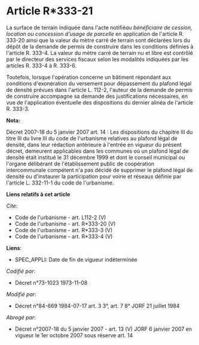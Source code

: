 # Article R*333-21

La surface de terrain indiquée dans l'acte notifié*au bénéficiaire de cession, location ou concession d'usage de parcelle* en
application de l'article R. 333-20 ainsi que la valeur du mètre carré de terrain sont déclarées lors du dépôt de la demande
de permis de construire dans les conditions définies à l'article R. 333-4. La valeur du mètre carré de terrain nu et libre
est contrôlé par le directeur des services fiscaux selon les modalités indiquées par les articles R. 333-4 à R. 333-6. 

Toutefois, lorsque l'opération concerne un bâtiment répondant aux conditions d'exonération du versement pour dépassement du
plafond légal de densité prévues dans l'article L. 112-2, l'auteur de la demande de permis de construire accompagne sa
demande des justifications nécessaires, en vue de l'application éventuelle des dispositions du dernier alinéa de l'article R.
333-3.

**Nota:**

Décret 2007-18 du 5 janvier 2007 art. 14 : Les dispositions du chapitre III du titre III du livre III du code de l'urbanisme
relatives au plafond légal de densité, dans leur rédaction antérieure à l'entrée en vigueur du présent décret, demeurent
applicables dans les communes où un plafond légal de densité était institué le 31 décembre 1999 et dont le conseil municipal
ou l'organe délibérant de l'établissement public de coopération intercommunale compétent n'a pas décidé de supprimer le
plafond légal de densité ou d'instaurer la participation pour voirie et réseaux définie par l'article L. 332-11-1 du code de
l'urbanisme.

**Liens relatifs à cet article**

_Cite_:

  - Code de l'urbanisme - art. L112-2 (V)
  - Code de l'urbanisme - art. R*333-20 (V)
  - Code de l'urbanisme - art. R*333-3 (V)
  - Code de l'urbanisme - art. R*333-4 (V)

**Liens**:

  - SPEC_APPLI: Date de fin de vigueur indéterminée

_Codifié par_:

  - Décret n°73-1023 1973-11-08

_Modifié par_:

  - Décret n°84-669 1984-07-17 art. 3 3°, art. 7 8° JORF 21 juillet 1984

_Abrogé par_:

  - Décret n°2007-18 du 5 janvier 2007 - art. 13 (V) JORF 6 janvier 2007 en vigueur le 1er octobre 2007 sous réserve art. 14
